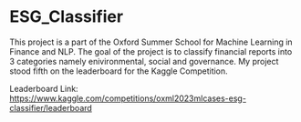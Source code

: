 # ESG_Classifier
This project is a part of the Oxford Summer School for Machine Learning in Finance and NLP. The goal of the project is to classify financial reports into 3 categories namely enivironmental, social and governance.
My project stood fifth on the leaderboard for the Kaggle Competition. 

Leaderboard Link: https://www.kaggle.com/competitions/oxml2023mlcases-esg-classifier/leaderboard
